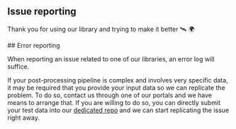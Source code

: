 ## Issue reporting

Thank you for using our library and trying to make it better 🛰️ 🌍

## Error reporting

When reporting an issue related to one of our libraries, an error log will suffice.

If your post-processing pipeline is complex and involves very specific data, it may be required
that you provide your input data so we can replicate the problem. To do so, contact us
through one of our portals and we have means to arrange that. If you are willing to do so,
you can directly submit your test data into our [dedicated repo](https://github.com/nav-solutions/data) 
and we can start replicating the issue right away.
